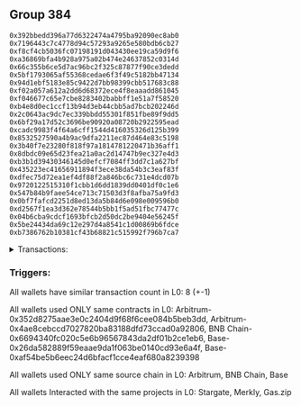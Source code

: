 ## Group 384

```0x212afdb6ef0629df9c77571844251c327cff2a17
0x392bbedd396a77d6322474a4795ba92090ec8ab0
0x7196443c7c4778d94c57293a9265e580bdb6cb27
0xf8cf4cb5036fc07198191d043430ee19ca59d9f6
0xa36869bfa4b928a975a02b474e24637852c0314d
0x66c355b6ce5d7ac96bc2f325c87877f90ce3dedd
0x5bf1793065af55368cedae6f3f49c5182bb47134
0x94d1ebf5183e85c9422d7bb98399cbb517683c88
0xf02a057a612a2dd6d68372ece4f8eaaadd861045
0xf046677c65e7cbe8283402babbff1e51a7f58520
0xb4e8d0ec1ccf13b94d3eb44cbb5ad7bcb202246d
0x2c0643ac9dc7ec339bbdd55301f851fbe89f9dd5
0x6bf29a17d52c3696be90920a08720b2922595ead
0xcadc9983f4f64a6cff1544d416035326d125b399
0x8532527590a4b9ac9dfa2211ec87d464e83c5198
0x3b40f7e23280f818f97a1814781220471b36aff1
0x8dbdc09e65d23fea21a0ac2d14747b9ec327e4d3
0xb3b1d39430346145d0efcf7084ff3dd7c1a627bf
0x435223ec41656911894f3ece38da54b3c3eaf83f
0xdfec75d72ea1ef4df88f2a846bc6c731e4dcd07b
0x9720122515310f1cbb1d6dd1839dd0401df0c1e6
0x547b84b9faee54ce713c71503d3f8afba75a9fd3
0x0bf7fafcd2251d8ed13da5b84d6e098e009596b0
0xd2567f1ea3d362e78544b5bb1f5ad51fbc77477c
0x04b6cba9cdcf1693bfcb2d50dc2be9404e56245f
0x5be24434da69c12e297d4a8541c1d00869b6fdce
0xb7386762b10381cf43b68821c515992f796b7ca7
```
<details>
<summary>Transactions:</summary>

Hashes: 

Wallet: 0x212afdb6ef0629df9c77571844251c327cff2a17

       Hash: 0x0c102b6364493ebe4695435ae235279533c94ea4a6c4ae83ff006c29cd0d5d5f
         - source chain: Arbitrum
         - destination chain: Base
         - project: Stargate
         - contract: 0x352d8275aae3e0c2404d9f68f6cee084b5beb3dd
         - value USD: 31.379348827
       Hash: 0xd3d5042cf42b2e923433fdd0b31e2c86d0c62ed9e7086b4d5c263b749b43eb49
         - source chain: Arbitrum
         - destination chain: Aptos
         - project: Merkly
         - contract: 0x4ae8cebccd7027820ba83188dfd73ccad0a92806
       Hash: 0xaf1f9cb56787556206b92e7547b9a0e490a698bdc642595dcf4b939d12db392a
         - source chain: Arbitrum
         - destination chain: BNB Chain
         - project: Stargate
         - contract: 0x352d8275aae3e0c2404d9f68f6cee084b5beb3dd
         - value USD: 12.796250829
       Hash: 0x5609a670e3ef3b596b32ba990150fd8961aa16bd29fb15cc33b5fa375c1a5af9
         - source chain: BNB Chain
         - destination chain: Arbitrum
         - project: Stargate
         - contract: 0x6694340fc020c5e6b96567843da2df01b2ce1eb6
         - value USD: 9.648267937
       Hash: 0xf43ff7315c9fd8d2c930052441f92c6fe447700b90fffd59dfea921bac21a3d7
         - source chain: Base
         - destination chain: Linea
         - project: Gas.zip
         - contract: 0x26da582889f59eaae9da1f063be0140cd93e6a4f
         - value USD: 6.73116843e-05
       Hash: 0x52f382b111ba94a86698fa1aa5dfdcf273f68f1632ae9400ec22baa5b39101b5
         - source chain: Base
         - destination chain: Optimism
         - project: Stargate
         - contract: 0xaf54be5b6eec24d6bfacf1cce4eaf680a8239398
         - value USD: 160.911168378
       Hash: 0x7c2cde81aa3c3204d8a114b62e2c3764615b3ffea5cada606bce75f7014fb862
         - source chain: Base
         - destination chain: Linea
         - project: Gas.zip
         - contract: 0x26da582889f59eaae9da1f063be0140cd93e6a4f
         - value USD: 0.0001770726366
       Hash: 0x04e8a13202a8fb7ba141df7891c3eb523c7ebd16c0d4e6794e3217d385553efb
         - source chain: Base
         - destination chain: Optimism
         - project: Stargate
         - contract: 0xaf54be5b6eec24d6bfacf1cce4eaf680a8239398
         - value USD: 45.331240599
Wallet: 0x392bbedd396a77d6322474a4795ba92090ec8ab0

       Hash:0x8d4fd98bdfaa55387feae11e24331c48cbd2bd478562528db898f50cab3826ad
         - source chain: Arbitrum
         - destination chain: Base
         - project: Stargate
         - contract: 0x352d8275aae3e0c2404d9f68f6cee084b5beb3dd
         - value USD: 30.647685336
       Hash:0xeb2937ceb4604772f7815abf629637c7e26c1799a239a049affdf1eee0c817ad
         - source chain: Arbitrum
         - destination chain: Aptos
         - project: Merkly
         - contract: 0x4ae8cebccd7027820ba83188dfd73ccad0a92806
       Hash:0xa95de962d14663c7ff07ee8e8c30489278574a6256655f44933ca1244a640bc8
         - source chain: Arbitrum
         - destination chain: BNB Chain
         - project: Stargate
         - contract: 0x352d8275aae3e0c2404d9f68f6cee084b5beb3dd
         - value USD: 17.040522693
       Hash:0xb6f146713bad2bd0fa6bf54cbc2514f7776a1e95fd063debbb0c2c3ef67b37b0
         - source chain: BNB Chain
         - destination chain: Arbitrum
         - project: Stargate
         - contract: 0x6694340fc020c5e6b96567843da2df01b2ce1eb6
         - value USD: 13.747335131
       Hash:0xb4550f497644172ff3d9ad744c21c0bbc8855e5b6e6ffbfb111134d044b35280
         - source chain: Base
         - destination chain: Metis
         - project: Gas.zip
         - contract: 0x26da582889f59eaae9da1f063be0140cd93e6a4f
         - value USD: 4.758492565e-06
       Hash:0x857252eaeb56e94a46fa9df12750172d9a4a080a20436bf86bf413ec9a5168fb
         - source chain: Base
         - destination chain: Optimism
         - project: Stargate
         - contract: 0xaf54be5b6eec24d6bfacf1cce4eaf680a8239398
         - value USD: 173.537043056
       Hash:0x1b07d2281b4a50f7516b6d5a038323e0630d26413c86a397490af61fdb18f6f5
         - source chain: Base
         - destination chain: Linea
         - project: Gas.zip
         - contract: 0x26da582889f59eaae9da1f063be0140cd93e6a4f
         - value USD: 3.156441311e-05
       Hash:0x8dd02d812573338ec011e42417a8cda4ca5edd98222aa2ee71ad3c359eea58d2
         - source chain: Base
         - destination chain: Optimism
         - project: Stargate
         - contract: 0xaf54be5b6eec24d6bfacf1cce4eaf680a8239398
         - value USD: 48.75680884
Wallet: 0x7196443c7c4778d94c57293a9265e580bdb6cb27

       Hash:0xb2ab529ead1c7a87e713b98ffb6cd2b275aaff36bf5de7b24c7a4d42beada83c
         - source chain: Arbitrum
         - destination chain: Base
         - project: Stargate
         - contract: 0x352d8275aae3e0c2404d9f68f6cee084b5beb3dd
         - value USD: 31.619079657
       Hash:0xc89d2529cf0a1113ca15b4e0d5db070d1f0a4028a32540b877bae0915555410c
         - source chain: Arbitrum
         - destination chain: Aptos
         - project: Merkly
         - contract: 0x4ae8cebccd7027820ba83188dfd73ccad0a92806
       Hash:0x34094032a7cde497a3d50228169626b130e442e017def38d818c36d468b0fae8
         - source chain: Arbitrum
         - destination chain: BNB Chain
         - project: Stargate
         - contract: 0x352d8275aae3e0c2404d9f68f6cee084b5beb3dd
         - value USD: 17.701155415
       Hash:0xd48baa7b4ab20e452c35100cb54b9adfa8d984ec23590410e74b390d7e886908
         - source chain: BNB Chain
         - destination chain: Arbitrum
         - project: Stargate
         - contract: 0x6694340fc020c5e6b96567843da2df01b2ce1eb6
         - value USD: 14.417962964
       Hash:0xd6632a568d237c596b9e5af2ca65078306b322f26cf9f7a2d2d639acb31ee732
         - source chain: Base
         - destination chain: Base
         - project: Gas.zip
         - contract: 0x26da582889f59eaae9da1f063be0140cd93e6a4f
         - value USD: 0.0001107615546
       Hash:0x8482549029b1090ebd1d508715858823e7b73627ce916c7e1790b64d1b8be380
         - source chain: Base
         - destination chain: Optimism
         - project: Stargate
         - contract: 0xaf54be5b6eec24d6bfacf1cce4eaf680a8239398
         - value USD: 177.470962441
       Hash:0x881be2ee7058b328665b4547e2a5f13d6705a6a3015deff5ed591942edaf6b1a
         - source chain: Base
         - destination chain: Kava
         - project: Gas.zip
         - contract: 0x26da582889f59eaae9da1f063be0140cd93e6a4f
         - value USD: 4.808275664e-08
       Hash:0x0ee896a38e3fcde4691bd5b38a6e904d6f3b7b0ce0d038600990e9b4c54d50eb
         - source chain: Base
         - destination chain: Optimism
         - project: Stargate
         - contract: 0xaf54be5b6eec24d6bfacf1cce4eaf680a8239398
         - value USD: 49.004325436
Wallet: 0xf8cf4cb5036fc07198191d043430ee19ca59d9f6

       Hash:0xfd07d4dfd5b97e90ebad3cc4286d61a97a9b69da319ec003dba25f3e1bf5539d
         - source chain: Arbitrum
         - destination chain: Base
         - project: Stargate
         - contract: 0x352d8275aae3e0c2404d9f68f6cee084b5beb3dd
         - value USD: 32.82188295
       Hash:0xd70efe0d01712957e645608660c618bc0cd4258505047bec2678a796e6da0c53
         - source chain: Arbitrum
         - destination chain: Aptos
         - project: Merkly
         - contract: 0x4ae8cebccd7027820ba83188dfd73ccad0a92806
       Hash:0xd535dbd8e44f7ba32ad58b7cc5d333e8b3831ae8455c2e3b4ebc228fa77807ab
         - source chain: Arbitrum
         - destination chain: BNB Chain
         - project: Stargate
         - contract: 0x352d8275aae3e0c2404d9f68f6cee084b5beb3dd
         - value USD: 15.761536735
       Hash:0x821836bb979011c0ab8795e78c00dfa418968df9b802243e251b09f9458c26bc
         - source chain: BNB Chain
         - destination chain: Arbitrum
         - project: Stargate
         - contract: 0x6694340fc020c5e6b96567843da2df01b2ce1eb6
         - value USD: 12.556367151
       Hash:0x5df90d4a06bed6e633ce071876c7423272567b0845866e4f4d37cfc90a97e2e1
         - source chain: Base
         - destination chain: Arbitrum
         - project: Gas.zip
         - contract: 0x26da582889f59eaae9da1f063be0140cd93e6a4f
         - value USD: 0.0001606220615
       Hash:0xb0e36e1f4971867a289946489ee2a0fdf89cf625eaa2ae7b846e412906008c5f
         - source chain: Base
         - destination chain: Optimism
         - project: Stargate
         - contract: 0xaf54be5b6eec24d6bfacf1cce4eaf680a8239398
         - value USD: 169.986435215
       Hash:0xfcfedd1e3c7e446b39e4e9cd0e7f71baf300ea2dd622301d02184b65d6a33fd9
         - source chain: Base
         - destination chain: Linea
         - project: Gas.zip
         - contract: 0x26da582889f59eaae9da1f063be0140cd93e6a4f
         - value USD: 7.074782249e-05
       Hash:0xa65d024da3f891fcd5b6ebc0033a7d90e8f32c60fc2ba0d0d65e9894ec14ac37
         - source chain: Base
         - destination chain: Optimism
         - project: Stargate
         - contract: 0xaf54be5b6eec24d6bfacf1cce4eaf680a8239398
         - value USD: 45.98378796
Wallet: 0xa36869bfa4b928a975a02b474e24637852c0314d

       Hash:0x120cfca2af615ca123bc0e21e20388347b6af078f4aa1cd350e882615d661186
         - source chain: Arbitrum
         - destination chain: Base
         - project: Stargate
         - contract: 0x352d8275aae3e0c2404d9f68f6cee084b5beb3dd
         - value USD: 31.120546088
       Hash:0x9a01255fffc35c18ec8d67c5fad9f61988afaf6d4351f245a9f92336352e1d01
         - source chain: Arbitrum
         - destination chain: Aptos
         - project: Merkly
         - contract: 0x4ae8cebccd7027820ba83188dfd73ccad0a92806
       Hash:0x523537fdf27fe42f456bf8a7a47ddb040a679ab9663d2952db75442e76a9ad79
         - source chain: Arbitrum
         - destination chain: BNB Chain
         - project: Stargate
         - contract: 0x352d8275aae3e0c2404d9f68f6cee084b5beb3dd
         - value USD: 14.294949441
       Hash:0x9f117a4d67fadb0427e19fbb7b4da3a5065dcb7cb9ab840c9afa3136b218edbc
         - source chain: BNB Chain
         - destination chain: Arbitrum
         - project: Stargate
         - contract: 0x6694340fc020c5e6b96567843da2df01b2ce1eb6
         - value USD: 11.089621661
       Hash:0xfa8137f7af150f1ec3f863f8c923ac394ef382085dbfb0c4cbb52c4eada68deb
         - source chain: Base
         - destination chain: Kava
         - project: Gas.zip
         - contract: 0x26da582889f59eaae9da1f063be0140cd93e6a4f
         - value USD: 3.261783609e-08
       Hash:0x7181f1acdd21ba07b3caf59867d080d62a8589f07a6421ee9a657e382b747c20
         - source chain: Base
         - destination chain: Optimism
         - project: Stargate
         - contract: 0xaf54be5b6eec24d6bfacf1cce4eaf680a8239398
         - value USD: 163.728396462
       Hash:0xfb52e088ceb218c89349651e56c0b22ed11925f954ea766a39d290fbee392d4f
         - source chain: Base
         - destination chain: Linea
         - project: Gas.zip
         - contract: 0x26da582889f59eaae9da1f063be0140cd93e6a4f
         - value USD: 6.022635145e-05
       Hash:0x0a17044c6d3162b6611f96d5b9eae07a13be5136d4b969ab5f76218c40a6f00b
         - source chain: Base
         - destination chain: Optimism
         - project: Stargate
         - contract: 0xaf54be5b6eec24d6bfacf1cce4eaf680a8239398
         - value USD: 47.127198059
Wallet: 0x66c355b6ce5d7ac96bc2f325c87877f90ce3dedd

       Hash:0xc0fc3dc5ed269e0b0c3bd57e0e6a874fbf14f8cd78047fe5d6f4db6106508057
         - source chain: Arbitrum
         - destination chain: Base
         - project: Stargate
         - contract: 0x352d8275aae3e0c2404d9f68f6cee084b5beb3dd
         - value USD: 32.036822829
       Hash:0xb6a042891b2d2ac29f7c1fffd5b1e19e26c6fdf8c841737ec229f601e11071f4
         - source chain: Arbitrum
         - destination chain: Aptos
         - project: Merkly
         - contract: 0x4ae8cebccd7027820ba83188dfd73ccad0a92806
       Hash:0x12daddf46691bf57ed54105bd7af5b6df53d634491c2a6bc377c19f31cc939a3
         - source chain: Arbitrum
         - destination chain: BNB Chain
         - project: Stargate
         - contract: 0x352d8275aae3e0c2404d9f68f6cee084b5beb3dd
         - value USD: 17.929034219
       Hash:0x6e8c7a2c3b5b163ba171b567c7cccd90e6f6c6248ea98f47594999721d97d42c
         - source chain: BNB Chain
         - destination chain: Arbitrum
         - project: Stargate
         - contract: 0x6694340fc020c5e6b96567843da2df01b2ce1eb6
         - value USD: 14.607521027
       Hash:0xdf978251c4e628ca65916756726c66cf01092f71756b812096495240d1060f0c
         - source chain: Base
         - destination chain: Scroll
         - project: Gas.zip
         - contract: 0x26da582889f59eaae9da1f063be0140cd93e6a4f
         - value USD: 0.0001128984335
       Hash:0x4d38fc304262c6856eeea3b8095c5aaaadd39a564a57eef422e071cfd0b2b82a
         - source chain: Base
         - destination chain: Optimism
         - project: Stargate
         - contract: 0xaf54be5b6eec24d6bfacf1cce4eaf680a8239398
         - value USD: 171.97495912
       Hash:0x04120b3dfbe08b179d1175452f2607aebf6df7863735ff58a8326b5eae4f1d08
         - source chain: Base
         - destination chain: Base
         - project: Gas.zip
         - contract: 0x26da582889f59eaae9da1f063be0140cd93e6a4f
         - value USD: 8.526019634e-05
       Hash:0xc6d91df5dabe4c4425f84f164f6e2472c0a74050df9636992850dfbaab223cbe
         - source chain: Base
         - destination chain: Optimism
         - project: Stargate
         - contract: 0xaf54be5b6eec24d6bfacf1cce4eaf680a8239398
         - value USD: 46.32424053
Wallet: 0x5bf1793065af55368cedae6f3f49c5182bb47134

       Hash:0x603e07c356f45f271ad7b333c3f5fe63d1b59f647216b5d0035ea5bb7d985055
         - source chain: Arbitrum
         - destination chain: Base
         - project: Stargate
         - contract: 0x352d8275aae3e0c2404d9f68f6cee084b5beb3dd
         - value USD: 32.623926437
       Hash:0xd8ec46797e71b8de772c1723683c93d7b903748ec1aaac62186ea7640b2cdb39
         - source chain: Arbitrum
         - destination chain: Aptos
         - project: Merkly
         - contract: 0x4ae8cebccd7027820ba83188dfd73ccad0a92806
       Hash:0x19d875af6069751e219b0d3c8edb182adda3461d32bea5d01fef85239944b6e6
         - source chain: Arbitrum
         - destination chain: BNB Chain
         - project: Stargate
         - contract: 0x352d8275aae3e0c2404d9f68f6cee084b5beb3dd
         - value USD: 15.085669303
       Hash:0x0fa1690a72120895532d18da10199750ac51f3244819bda7240013a8494bae37
         - source chain: BNB Chain
         - destination chain: Arbitrum
         - project: Stargate
         - contract: 0x6694340fc020c5e6b96567843da2df01b2ce1eb6
         - value USD: 11.949701272
       Hash:0xb785514e40fa04e7bec935fdb8e035fef9230d59c762b6af0115e41d6f3612f1
         - source chain: Base
         - destination chain: Base
         - project: Gas.zip
         - contract: 0x26da582889f59eaae9da1f063be0140cd93e6a4f
         - value USD: 4.024455199e-05
       Hash:0xf93c96e368c3462f8c1870b3f388d3757f4421b80f58d2563c6e7c47a6710220
         - source chain: Base
         - destination chain: Optimism
         - project: Stargate
         - contract: 0xaf54be5b6eec24d6bfacf1cce4eaf680a8239398
         - value USD: 170.26956639
       Hash:0x8937d6d252b8e0b3210ddbe5a2e6c7666546fdead0aa34ade6bb113c2040f547
         - source chain: Base
         - destination chain: Linea
         - project: Gas.zip
         - contract: 0x26da582889f59eaae9da1f063be0140cd93e6a4f
         - value USD: 8.526019634e-05
       Hash:0x1c86d209bb3607a0e5cceec9c5d8400a35b85d2cc1c8b9e65e0acb871acb5162
         - source chain: Base
         - destination chain: Optimism
         - project: Stargate
         - contract: 0xaf54be5b6eec24d6bfacf1cce4eaf680a8239398
         - value USD: 44.747653547
Wallet: 0x94d1ebf5183e85c9422d7bb98399cbb517683c88

       Hash:0x3ac8b780e586cacfa98ee3328fcdb20dcc618c0eebd915c2728e485ec170438c
         - source chain: Arbitrum
         - destination chain: Base
         - project: Stargate
         - contract: 0x352d8275aae3e0c2404d9f68f6cee084b5beb3dd
         - value USD: 31.189832047
       Hash:0xc9f3d31d5102e084892609d2f5e001f84294a1afafe36ac0786832e2c01fdfb9
         - source chain: Arbitrum
         - destination chain: Aptos
         - project: Merkly
         - contract: 0x4ae8cebccd7027820ba83188dfd73ccad0a92806
       Hash:0x6dd0a0c4d6f255ce30085894abfa1c9d843b8551b1f0364e2416523fa8db802c
         - source chain: Arbitrum
         - destination chain: BNB Chain
         - project: Stargate
         - contract: 0x352d8275aae3e0c2404d9f68f6cee084b5beb3dd
         - value USD: 17.808968133
       Hash:0xca724cc4919db30e9c2e55aa1e90befd43dfe6feac37e159ee084369b8983299
         - source chain: BNB Chain
         - destination chain: Arbitrum
         - project: Stargate
         - contract: 0x6694340fc020c5e6b96567843da2df01b2ce1eb6
         - value USD: 14.602529206
       Hash:0xd5299cd788f1358f3eecf02667c1e723d54822763a30767c93a5e73f505e1e58
         - source chain: Base
         - destination chain: Base
         - project: Gas.zip
         - contract: 0x26da582889f59eaae9da1f063be0140cd93e6a4f
         - value USD: 2.421796049e-05
       Hash:0xe641f2947140f9e9458f1949f53c357db509e6bf6dae3d79f0931f2e02a3561b
         - source chain: Base
         - destination chain: Optimism
         - project: Stargate
         - contract: 0xaf54be5b6eec24d6bfacf1cce4eaf680a8239398
         - value USD: 165.425582862
       Hash:0x3c83d2321fa4f3f1df651bef171ec64290a72acd5497c196a579d03535e13a97
         - source chain: Base
         - destination chain: Arbitrum
         - project: Gas.zip
         - contract: 0x26da582889f59eaae9da1f063be0140cd93e6a4f
         - value USD: 0.0001273460805
       Hash:0x1cebdab3ee8a150069073c12b5495e68be03dc1cb3a6ad8e0a8314084de5e921
         - source chain: Base
         - destination chain: Optimism
         - project: Stargate
         - contract: 0xaf54be5b6eec24d6bfacf1cce4eaf680a8239398
         - value USD: 43.810783347
Wallet: 0xf02a057a612a2dd6d68372ece4f8eaaadd861045

       Hash:0xf1e8b5871918eb3ec69326dfc14a7a10e4dd2f37493db67a413180afc9a8a518
         - source chain: Arbitrum
         - destination chain: Base
         - project: Stargate
         - contract: 0x352d8275aae3e0c2404d9f68f6cee084b5beb3dd
         - value USD: 31.467140902
       Hash:0xcef54f58daf955b4d06939831f328de47bae23c3a3f8c6983a165e7ab1d38d13
         - source chain: Arbitrum
         - destination chain: Aptos
         - project: Merkly
         - contract: 0x4ae8cebccd7027820ba83188dfd73ccad0a92806
       Hash:0x8e2d7806938413b4c8e8e44ecaba652be8dd8d500424993d571fd23ebbc5f48e
         - source chain: Arbitrum
         - destination chain: BNB Chain
         - project: Stargate
         - contract: 0x352d8275aae3e0c2404d9f68f6cee084b5beb3dd
         - value USD: 12.980328497
       Hash:0xa39f089795df53d254756bba50ae13964a5303a5f5966384053de829b69c2ecb
         - source chain: BNB Chain
         - destination chain: Arbitrum
         - project: Stargate
         - contract: 0x6694340fc020c5e6b96567843da2df01b2ce1eb6
         - value USD: 9.966973477
       Hash:0x4749e1f40770be44405d24d1cb84afad952e0627a0c1c3b6aef9d6c299feb815
         - source chain: Base
         - destination chain: Arbitrum
         - project: Gas.zip
         - contract: 0x26da582889f59eaae9da1f063be0140cd93e6a4f
         - value USD: 0.0001114738475
       Hash:0x6eba20fa48b229f67ffeb8d5141477719586040deaf2e3cb0d2c16498be3c83b
         - source chain: Base
         - destination chain: Optimism
         - project: Stargate
         - contract: 0xaf54be5b6eec24d6bfacf1cce4eaf680a8239398
         - value USD: 175.550220834
       Hash:0xb416b72f7cf7b42a9451727b1ad0dd7647d9e9cc9918efeb309060834310688d
         - source chain: Base
         - destination chain: Arbitrum
         - project: Gas.zip
         - contract: 0x26da582889f59eaae9da1f063be0140cd93e6a4f
         - value USD: 7.00222038e-05
       Hash:0x96397d15baec2ebdb79e83d153b61a3d5a0ec22ee38286a326bd89c18849582a
         - source chain: Base
         - destination chain: Optimism
         - project: Stargate
         - contract: 0xaf54be5b6eec24d6bfacf1cce4eaf680a8239398
         - value USD: 45.88255136
Wallet: 0xf046677c65e7cbe8283402babbff1e51a7f58520

       Hash:0x3e11e8f12fa7eb5c527261c8b79e5e30512ece2334dba2e701e01d3771e63f34
         - source chain: Arbitrum
         - destination chain: Base
         - project: Stargate
         - contract: 0x352d8275aae3e0c2404d9f68f6cee084b5beb3dd
         - value USD: 32.511286659
       Hash:0xe16562c947e4d26b5523b198da3043278070b935392be280fe87a556d941c467
         - source chain: Arbitrum
         - destination chain: Aptos
         - project: Merkly
         - contract: 0x4ae8cebccd7027820ba83188dfd73ccad0a92806
       Hash:0x2644304d9cf3e9bcb64d94a305ea7a330283486dc9e5221708244d3a17a8477a
         - source chain: Arbitrum
         - destination chain: BNB Chain
         - project: Stargate
         - contract: 0x352d8275aae3e0c2404d9f68f6cee084b5beb3dd
         - value USD: 13.379722959
       Hash:0x9ed43f08618a075de88d7a70104125803237bb819fdb38dd011a6eccb2f59987
         - source chain: BNB Chain
         - destination chain: Arbitrum
         - project: Stargate
         - contract: 0x6694340fc020c5e6b96567843da2df01b2ce1eb6
         - value USD: 10.312502167
       Hash:0x7a7c14bacf153941e4bd9d2f2edf9146a22d524b1c3976d4997af89ca189070b
         - source chain: Base
         - destination chain: Arbitrum
         - project: Gas.zip
         - contract: 0x26da582889f59eaae9da1f063be0140cd93e6a4f
         - value USD: 0.0001182757437
       Hash:0x617ed3bf54c808ec00ef4d1c844c461b887f7c5e0db0393ccd4978043f5945b4
         - source chain: Base
         - destination chain: Optimism
         - project: Stargate
         - contract: 0xaf54be5b6eec24d6bfacf1cce4eaf680a8239398
         - value USD: 165.70308241
       Hash:0xb22652fc323ec9c3a89b578fdf947d892d49b8856f49ba84ca63e3cbfa58fa83
         - source chain: Base
         - destination chain: Scroll
         - project: Gas.zip
         - contract: 0x26da582889f59eaae9da1f063be0140cd93e6a4f
         - value USD: 0.000101354382
       Hash:0x46690229e92478d5ca1f399e5bd6145384a83a25f5db0e2e70459e4c395694d5
         - source chain: Base
         - destination chain: Optimism
         - project: Stargate
         - contract: 0xaf54be5b6eec24d6bfacf1cce4eaf680a8239398
         - value USD: 50.736322959
Wallet: 0xb4e8d0ec1ccf13b94d3eb44cbb5ad7bcb202246d

       Hash:0x0a16709071ad2478bd24c88710cd56f78c796c2da70a69e496dd44bf0733b7f3
         - source chain: Arbitrum
         - destination chain: Base
         - project: Stargate
         - contract: 0x352d8275aae3e0c2404d9f68f6cee084b5beb3dd
         - value USD: 32.534719882
       Hash:0xd1a317ca3311a7bb6ee9899680bc889e22f7ba8716818534df6a972dc127a9b6
         - source chain: Arbitrum
         - destination chain: Aptos
         - project: Merkly
         - contract: 0x4ae8cebccd7027820ba83188dfd73ccad0a92806
       Hash:0xb6cab609677bc6a591d9d4382b1226bb76a26957429690ce16943ab627ff76a9
         - source chain: Arbitrum
         - destination chain: BNB Chain
         - project: Stargate
         - contract: 0x352d8275aae3e0c2404d9f68f6cee084b5beb3dd
         - value USD: 19.765807034
       Hash:0x62f6b060fd26bcdb97a1c0001c23a770d42ec88a0c5a841f4c13efc0dd4fc5c3
         - source chain: BNB Chain
         - destination chain: Arbitrum
         - project: Stargate
         - contract: 0x6694340fc020c5e6b96567843da2df01b2ce1eb6
         - value USD: 16.570815053
       Hash:0x4ffb3411352bedc350eaf47c906ff453b8954571d315ee5b9bdc404eb8cc73fc
         - source chain: Base
         - destination chain: Scroll
         - project: Gas.zip
         - contract: 0x26da582889f59eaae9da1f063be0140cd93e6a4f
         - value USD: 0.000133998199
       Hash:0xd0863f2358f5d77f29d7a920844f969be2ce2607f4399bf759fdef4d80a8385f
         - source chain: Base
         - destination chain: Optimism
         - project: Stargate
         - contract: 0xaf54be5b6eec24d6bfacf1cce4eaf680a8239398
         - value USD: 168.318775597
       Hash:0x9baf0a2163bcfbd22d6fcffe7745859b9c597cb4d33cf86b4345d59765effcc4
         - source chain: Base
         - destination chain: Linea
         - project: Gas.zip
         - contract: 0x26da582889f59eaae9da1f063be0140cd93e6a4f
         - value USD: 8.537017841e-05
       Hash:0xa6d1fb193f93626478832bb4ca8a254f0add7b90b8dfdde08c3441a73bac0f93
         - source chain: Base
         - destination chain: Optimism
         - project: Stargate
         - contract: 0xaf54be5b6eec24d6bfacf1cce4eaf680a8239398
         - value USD: 47.402002425
Wallet: 0x2c0643ac9dc7ec339bbdd55301f851fbe89f9dd5

       Hash:0x1ea4ea1290e377e21db2fe3b93f34bd5fe4ee0630edb8b04a09109e1f4752259
         - source chain: Arbitrum
         - destination chain: Base
         - project: Stargate
         - contract: 0x352d8275aae3e0c2404d9f68f6cee084b5beb3dd
         - value USD: 31.722973233
       Hash:0x0977d0fbeda6c91ebb99585b5327f58627888ef57b392ba20003f7ef2bd0f3e6
         - source chain: Arbitrum
         - destination chain: Aptos
         - project: Merkly
         - contract: 0x4ae8cebccd7027820ba83188dfd73ccad0a92806
       Hash:0x44d38c11a27afe3837961831687ce24883cf6624f32e3215bce3f5bcd3faeb51
         - source chain: Arbitrum
         - destination chain: BNB Chain
         - project: Stargate
         - contract: 0x352d8275aae3e0c2404d9f68f6cee084b5beb3dd
         - value USD: 15.633446633
       Hash:0xa4949d7f217fb91d99f3c3959a6ae2a02f5e9ea0b7bc793ab2ee3fc41e888248
         - source chain: BNB Chain
         - destination chain: Arbitrum
         - project: Stargate
         - contract: 0x6694340fc020c5e6b96567843da2df01b2ce1eb6
         - value USD: 12.494399307
       Hash:0x199ac61fe934188f98d6e8e56dc532dbab0ff7755221294c5e29049d94a7a6c2
         - source chain: Base
         - destination chain: Kava
         - project: Gas.zip
         - contract: 0x26da582889f59eaae9da1f063be0140cd93e6a4f
         - value USD: 4.528131183e-08
       Hash:0x234afdf4ff9167b63c1e6f1069b367853c7fb25d62f406858d9b4b5449a169ad
         - source chain: Base
         - destination chain: Optimism
         - project: Stargate
         - contract: 0xaf54be5b6eec24d6bfacf1cce4eaf680a8239398
         - value USD: 171.983342621
       Hash:0x4e4ac5f6cbdc7824951d5ac50b47dda63a2324cd5c390f3e42ec8ee15c876f2e
         - source chain: Base
         - destination chain: Kava
         - project: Gas.zip
         - contract: 0x26da582889f59eaae9da1f063be0140cd93e6a4f
         - value USD: 2.159995945e-08
       Hash:0x0e876e033a210b766addaa8563cefb9600efc1d60854a6d5a972ed38a204c9e7
         - source chain: Base
         - destination chain: Optimism
         - project: Stargate
         - contract: 0xaf54be5b6eec24d6bfacf1cce4eaf680a8239398
         - value USD: 49.100348395
Wallet: 0x6bf29a17d52c3696be90920a08720b2922595ead

       Hash:0xe81f680b4e3c10f33a610fa9ace71c4c3478e795e2b9244dd22d7fbfa9139636
         - source chain: Arbitrum
         - destination chain: Base
         - project: Stargate
         - contract: 0x352d8275aae3e0c2404d9f68f6cee084b5beb3dd
         - value USD: 30.899062054
       Hash:0x9d2a1afa156c1f46a5454b1799070b6fcfbe8aea9d8aa01eef2aa16411cbb69c
         - source chain: Arbitrum
         - destination chain: Aptos
         - project: Merkly
         - contract: 0x4ae8cebccd7027820ba83188dfd73ccad0a92806
       Hash:0xfea2f1805496c42f39a66f5413f36c8c5c3c3db05cffa19399f5ec7d6b2cf887
         - source chain: Arbitrum
         - destination chain: BNB Chain
         - project: Stargate
         - contract: 0x352d8275aae3e0c2404d9f68f6cee084b5beb3dd
         - value USD: 18.098550649
       Hash:0x8893abd72772813e9e90300f4db3940e6a1070e7c1949d0c997828ae18bf428a
         - source chain: BNB Chain
         - destination chain: Arbitrum
         - project: Stargate
         - contract: 0x6694340fc020c5e6b96567843da2df01b2ce1eb6
         - value USD: 14.411759973
       Hash:0xefb013b78dcb2aa4e5d8911074404fee56cf7638e269b1470eeec20273706a99
         - source chain: Base
         - destination chain: Zora
         - project: Gas.zip
         - contract: 0x26da582889f59eaae9da1f063be0140cd93e6a4f
         - value USD: 0.000104339931
       Hash:0x37d749e2a690f677a8b4cc0cf02914305713f8a1b0c5f23e04dfbef157eb0bd2
         - source chain: Base
         - destination chain: Optimism
         - project: Stargate
         - contract: 0xaf54be5b6eec24d6bfacf1cce4eaf680a8239398
         - value USD: 175.571807024
       Hash:0x8f440f097808b9992c08412b377a6d8136510ac5baedcaab126c096d21616609
         - source chain: Base
         - destination chain: Arbitrum
         - project: Gas.zip
         - contract: 0x26da582889f59eaae9da1f063be0140cd93e6a4f
         - value USD: 7.883118602e-05
       Hash:0xeb5a8fc590d34434c13c78144d2c569cb9ac9c2a9e6b17dedf6026988275449c
         - source chain: Base
         - destination chain: Optimism
         - project: Stargate
         - contract: 0xaf54be5b6eec24d6bfacf1cce4eaf680a8239398
         - value USD: 44.287453704
Wallet: 0xcadc9983f4f64a6cff1544d416035326d125b399

       Hash:0x4136f4b82dea0af7592c0e48638555bb30f5327a4f233e621f4f7ec906baa33a
         - source chain: Arbitrum
         - destination chain: Base
         - project: Stargate
         - contract: 0x352d8275aae3e0c2404d9f68f6cee084b5beb3dd
         - value USD: 30.778406887
       Hash:0xb969bb497f3f0fe32be811a112f90e9d257749bfa99a92077ce8a80db29c67df
         - source chain: Arbitrum
         - destination chain: Aptos
         - project: Merkly
         - contract: 0x4ae8cebccd7027820ba83188dfd73ccad0a92806
       Hash:0x8bfbccb10e23c6b351bf1146ec7ee2d4c0c85b7ee4d453c4585cbc6881d0db65
         - source chain: Arbitrum
         - destination chain: BNB Chain
         - project: Stargate
         - contract: 0x352d8275aae3e0c2404d9f68f6cee084b5beb3dd
         - value USD: 16.095692523
       Hash:0x89328ce275fc87adb37eeb9975aa98a35b0f26377524df9ccbb30d08b84b3ff1
         - source chain: BNB Chain
         - destination chain: Arbitrum
         - project: Stargate
         - contract: 0x6694340fc020c5e6b96567843da2df01b2ce1eb6
         - value USD: 12.924363539
       Hash:0x903f6c136827f1ef57bb867b2e625e9353c3507e4aa85791af913b64f87fa181
         - source chain: Base
         - destination chain: Metis
         - project: Gas.zip
         - contract: 0x26da582889f59eaae9da1f063be0140cd93e6a4f
         - value USD: 1.79242395e-06
       Hash:0x6569f0859502c4d0261833d1bb6d143b0f91abb1b50a679c218a6ec64fddcc1c
         - source chain: Base
         - destination chain: Optimism
         - project: Stargate
         - contract: 0xaf54be5b6eec24d6bfacf1cce4eaf680a8239398
         - value USD: 166.441436306
       Hash:0x66557af0582c233e29286b3ba75a92f031cfa404817a00a65c15ef8a1fdae3c8
         - source chain: Base
         - destination chain: Arbitrum
         - project: Gas.zip
         - contract: 0x26da582889f59eaae9da1f063be0140cd93e6a4f
         - value USD: 8.101085015e-05
       Hash:0x5fb7e300153d336268265672381f6f768bc33eb81ae92a1742d0d54e909b0896
         - source chain: Base
         - destination chain: Optimism
         - project: Stargate
         - contract: 0xaf54be5b6eec24d6bfacf1cce4eaf680a8239398
         - value USD: 43.92404257
Wallet: 0x8532527590a4b9ac9dfa2211ec87d464e83c5198

       Hash:0xc660c152e5009727c07e67e0ff802178f4c805bc830086f5c47371151daea268
         - source chain: Arbitrum
         - destination chain: Base
         - project: Stargate
         - contract: 0x352d8275aae3e0c2404d9f68f6cee084b5beb3dd
         - value USD: 31.501889968
       Hash:0x80e4e3c484fa52b800fec8549228e5ea797a3797626fd75b37d2f010a746a6ce
         - source chain: Arbitrum
         - destination chain: Aptos
         - project: Merkly
         - contract: 0x4ae8cebccd7027820ba83188dfd73ccad0a92806
       Hash:0x3b758956b0c709a041d863146836b39fe51d100cd674a35454b9edae215bc0f6
         - source chain: Arbitrum
         - destination chain: BNB Chain
         - project: Stargate
         - contract: 0x352d8275aae3e0c2404d9f68f6cee084b5beb3dd
         - value USD: 17.635410483
       Hash:0x57ea4c9737adafda9282fe2cbb299ebf405f2c20d6ba459b8a65e41784205258
         - source chain: BNB Chain
         - destination chain: Arbitrum
         - project: Stargate
         - contract: 0x6694340fc020c5e6b96567843da2df01b2ce1eb6
         - value USD: 14.357318397
       Hash:0x41ab2a6e5861f260bab0548f43ab11174d2bba83e4925cbb2ec245dec051baeb
         - source chain: Base
         - destination chain: Metis
         - project: Gas.zip
         - contract: 0x26da582889f59eaae9da1f063be0140cd93e6a4f
         - value USD: 4.738592051e-06
       Hash:0x2a7df7aade85cfff9d13091232e5b65c6d166f8a79b61f145706946261c36640
         - source chain: Base
         - destination chain: Optimism
         - project: Stargate
         - contract: 0xaf54be5b6eec24d6bfacf1cce4eaf680a8239398
         - value USD: 178.475199274
       Hash:0xb5e0706390bece6e8833423d41a7525c7a3027ff47b9a372ff30d4fb2ec7dc22
         - source chain: Base
         - destination chain: Kava
         - project: Gas.zip
         - contract: 0x26da582889f59eaae9da1f063be0140cd93e6a4f
         - value USD: 3.732711887e-08
       Hash:0x07c42d89949a387d9803c69e06003ad2f8ad666e6805ad04918be14e8e727afb
         - source chain: Base
         - destination chain: Optimism
         - project: Stargate
         - contract: 0xaf54be5b6eec24d6bfacf1cce4eaf680a8239398
         - value USD: 43.557788386
Wallet: 0x3b40f7e23280f818f97a1814781220471b36aff1

       Hash:0x1e408c8dc897c5234f1a8cd59cd5947b4b34b66325f5f7cdd5dde0eab03a4deb
         - source chain: Arbitrum
         - destination chain: Base
         - project: Stargate
         - contract: 0x352d8275aae3e0c2404d9f68f6cee084b5beb3dd
         - value USD: 32.652828984
       Hash:0x80c34c23856a990d9f903848d877e00b7cb35e0b0357806a1c8234d1169f0b7b
         - source chain: Arbitrum
         - destination chain: Aptos
         - project: Merkly
         - contract: 0x4ae8cebccd7027820ba83188dfd73ccad0a92806
       Hash:0xa6cce33ad5d909c5acf619958cff977aa59d9561787251fe56401ac5cf54d5a8
         - source chain: Arbitrum
         - destination chain: BNB Chain
         - project: Stargate
         - contract: 0x352d8275aae3e0c2404d9f68f6cee084b5beb3dd
         - value USD: 18.369201313
       Hash:0xe515687bc3fdf584d26f26a9927847ee9502683a52a36d3309c9bd28a5394c70
         - source chain: BNB Chain
         - destination chain: Arbitrum
         - project: Stargate
         - contract: 0x6694340fc020c5e6b96567843da2df01b2ce1eb6
         - value USD: 15.126505229
       Hash:0xb7776bbcf75b8ee945db8afd7cc924522455603779cee22c318293fe56e88b75
         - source chain: Base
         - destination chain: Metis
         - project: Gas.zip
         - contract: 0x26da582889f59eaae9da1f063be0140cd93e6a4f
         - value USD: 3.873283937e-06
       Hash:0xe381570669570dcadaeee15dd137bb94e5e8a14c3f247a26596a5c5574c4f0e9
         - source chain: Base
         - destination chain: Optimism
         - project: Stargate
         - contract: 0xaf54be5b6eec24d6bfacf1cce4eaf680a8239398
         - value USD: 169.411088945
       Hash:0xa5c80d85d242b878600bed0ed62c15ded43f4aafaea717b8bf041b8d0db5493b
         - source chain: Base
         - destination chain: Zora
         - project: Gas.zip
         - contract: 0x26da582889f59eaae9da1f063be0140cd93e6a4f
         - value USD: 0.0001315064025
       Hash:0xa8f1ea09265b5d4548fbf0a2eeb3c40cb4c5d2a6c36c0fe79b79b98241a6ed3f
         - source chain: Base
         - destination chain: Optimism
         - project: Stargate
         - contract: 0xaf54be5b6eec24d6bfacf1cce4eaf680a8239398
         - value USD: 45.236252144
Wallet: 0x8dbdc09e65d23fea21a0ac2d14747b9ec327e4d3

       Hash:0x434240f2ceeac75d9280cee09de707bacf071f3c1851b010409fd441952ef7a5
         - source chain: Arbitrum
         - destination chain: Base
         - project: Stargate
         - contract: 0x352d8275aae3e0c2404d9f68f6cee084b5beb3dd
         - value USD: 31.292594038
       Hash:0x1ee62bd9b7926a14f7812eebe52e7ffea8c48069e762a9b818ee05488be831f8
         - source chain: Arbitrum
         - destination chain: Aptos
         - project: Merkly
         - contract: 0x4ae8cebccd7027820ba83188dfd73ccad0a92806
       Hash:0x5c74beb1a64f0bd970cc166c5da241d12d86e0399455776fd1d6b571efd271d1
         - source chain: Arbitrum
         - destination chain: BNB Chain
         - project: Stargate
         - contract: 0x352d8275aae3e0c2404d9f68f6cee084b5beb3dd
         - value USD: 19.111867887
       Hash:0xf2b4a2510b28416d72c09ddeb0ed1a24c178634169beadd860e3b8e573d3bd94
         - source chain: BNB Chain
         - destination chain: Arbitrum
         - project: Stargate
         - contract: 0x6694340fc020c5e6b96567843da2df01b2ce1eb6
         - value USD: 15.844835948
       Hash:0x7d3c476a3b69c9834c1fa95586ed40f3285a4eb1a4746d0e44501618e71c194f
         - source chain: Base
         - destination chain: Metis
         - project: Gas.zip
         - contract: 0x26da582889f59eaae9da1f063be0140cd93e6a4f
         - value USD: 6.820495144e-07
       Hash:0xd4331cd5b7af17f44e54cecb780ed5612a3984e11bc083a9cb66da81c88b639d
         - source chain: Base
         - destination chain: Optimism
         - project: Stargate
         - contract: 0xaf54be5b6eec24d6bfacf1cce4eaf680a8239398
         - value USD: 171.870231103
       Hash:0xa3466279ee35a55413f960774b83cd6287f89424a1dfa17c4a841a7aba5999bf
         - source chain: Base
         - destination chain: Scroll
         - project: Gas.zip
         - contract: 0x26da582889f59eaae9da1f063be0140cd93e6a4f
         - value USD: 3.856092723e-05
       Hash:0x4bb12953b5f5bc0d2116da5bac24e8ea19951e44f9903484c82664e8323aeeda
         - source chain: Base
         - destination chain: Optimism
         - project: Stargate
         - contract: 0xaf54be5b6eec24d6bfacf1cce4eaf680a8239398
         - value USD: 47.49631781
Wallet: 0xb3b1d39430346145d0efcf7084ff3dd7c1a627bf

       Hash:0xd8ba11c6f2af27721b9f4349a2fe08b70ba45c2aafbf5aefef5996c77c52e18b
         - source chain: Arbitrum
         - destination chain: Base
         - project: Stargate
         - contract: 0x352d8275aae3e0c2404d9f68f6cee084b5beb3dd
         - value USD: 31.28094815
       Hash:0xf4927980f094bd59f8aa37404a455ac0de8787a7c331f28d52660fc2167e599c
         - source chain: Arbitrum
         - destination chain: Aptos
         - project: Merkly
         - contract: 0x4ae8cebccd7027820ba83188dfd73ccad0a92806
       Hash:0xbe52a3720f18191cd3e8e34ad96041f524c193a208657ea9567ee0334b4a6602
         - source chain: Arbitrum
         - destination chain: BNB Chain
         - project: Stargate
         - contract: 0x352d8275aae3e0c2404d9f68f6cee084b5beb3dd
         - value USD: 18.785352955
       Hash:0x60d81a1a458878ada54bf016490371113b264e6330764d208cf9ef2a1b3bbbde
         - source chain: BNB Chain
         - destination chain: Arbitrum
         - project: Stargate
         - contract: 0x6694340fc020c5e6b96567843da2df01b2ce1eb6
         - value USD: 15.566133795
       Hash:0x03b8b8f546d03af9c065222e92e10dd1dd2d584446e0828a5e916e6b7dee6db8
         - source chain: Base
         - destination chain: Metis
         - project: Gas.zip
         - contract: 0x26da582889f59eaae9da1f063be0140cd93e6a4f
         - value USD: 1.126415107e-06
       Hash:0xbf0f34b4244901e2a558c5f967e2d5a9575ab034aebbbbcc0163fac1330b65ee
         - source chain: Base
         - destination chain: Optimism
         - project: Stargate
         - contract: 0xaf54be5b6eec24d6bfacf1cce4eaf680a8239398
         - value USD: 172.363094887
       Hash:0x876cbd3d05a2db72c3252312b8de7bb3ca834f5c6eeecfda2a0c9233ffeb1e8e
         - source chain: Base
         - destination chain: Scroll
         - project: Gas.zip
         - contract: 0x26da582889f59eaae9da1f063be0140cd93e6a4f
         - value USD: 0.0001233222107
       Hash:0x3f9d57231e34b2fc24a83a0b8b77597ded33b1c81c605c4edcd8af0f48d4bb18
         - source chain: Base
         - destination chain: Optimism
         - project: Stargate
         - contract: 0xaf54be5b6eec24d6bfacf1cce4eaf680a8239398
         - value USD: 49.491784837
Wallet: 0x435223ec41656911894f3ece38da54b3c3eaf83f

       Hash:0x66f290d1503326c94a80484d0a2b7f73dad35c1aa0e04ed34a02e5df4744b758
         - source chain: Arbitrum
         - destination chain: Base
         - project: Stargate
         - contract: 0x352d8275aae3e0c2404d9f68f6cee084b5beb3dd
         - value USD: 32.770890937
       Hash:0x93f4911ef4dec766f627ac999764824af174a46fa75c86315a19285df93945aa
         - source chain: Arbitrum
         - destination chain: Aptos
         - project: Merkly
         - contract: 0x4ae8cebccd7027820ba83188dfd73ccad0a92806
       Hash:0x2d3039fbf81ed54097ad6ad4a95cfca12c1bfa79b6fe054e8c13ff2b39a56c82
         - source chain: Arbitrum
         - destination chain: BNB Chain
         - project: Stargate
         - contract: 0x352d8275aae3e0c2404d9f68f6cee084b5beb3dd
         - value USD: 13.69426519
       Hash:0x914db71efb76c0c0cf773b2966a35d7812d5905c0c9a2804cdc4108267daeb84
         - source chain: BNB Chain
         - destination chain: Arbitrum
         - project: Stargate
         - contract: 0x6694340fc020c5e6b96567843da2df01b2ce1eb6
         - value USD: 10.609699182
       Hash:0x00c68f3e223ec5f8132a32065d2f5185b676eec8b60d9463a2c69be63f669b91
         - source chain: Base
         - destination chain: Metis
         - project: Gas.zip
         - contract: 0x26da582889f59eaae9da1f063be0140cd93e6a4f
         - value USD: 3.627263326e-06
       Hash:0x90150dd1fbe7b239c640054e3fccdb1b9fe16173875e9fc98bd595ccc4b0e0a0
         - source chain: Base
         - destination chain: Optimism
         - project: Stargate
         - contract: 0xaf54be5b6eec24d6bfacf1cce4eaf680a8239398
         - value USD: 166.193801363
       Hash:0x144c1899830d68f9d6b650b4a0c18142d7295d2913814d495e964bc6e67b54e9
         - source chain: Base
         - destination chain: Zora
         - project: Gas.zip
         - contract: 0x26da582889f59eaae9da1f063be0140cd93e6a4f
         - value USD: 0.0001731603902
       Hash:0x1940bc761292497d219f3f4006a82bb665919c614c9405b58beeb9753ae142d6
         - source chain: Base
         - destination chain: Optimism
         - project: Stargate
         - contract: 0xaf54be5b6eec24d6bfacf1cce4eaf680a8239398
         - value USD: 48.36723908
Wallet: 0xdfec75d72ea1ef4df88f2a846bc6c731e4dcd07b

       Hash:0xfd631fee26fb07558fafd845f2acc6ec354bb8a846a09c1138166d5ea7d6c2ff
         - source chain: Arbitrum
         - destination chain: Base
         - project: Stargate
         - contract: 0x352d8275aae3e0c2404d9f68f6cee084b5beb3dd
         - value USD: 30.801651513
       Hash:0xc32a6a68e2584b31a880ae50fc8a2555e23f0063f5d637860b5d441f8153805a
         - source chain: Arbitrum
         - destination chain: Aptos
         - project: Merkly
         - contract: 0x4ae8cebccd7027820ba83188dfd73ccad0a92806
       Hash:0x2bc546041d29feba80223a70ed0dc3dc63d8ab10407698bc6cb0c7cda354ffef
         - source chain: Arbitrum
         - destination chain: BNB Chain
         - project: Stargate
         - contract: 0x352d8275aae3e0c2404d9f68f6cee084b5beb3dd
         - value USD: 15.859421486
       Hash:0x74cd1452b4e27611836577c52b39206497ef384201df91309b362100107c77a8
         - source chain: BNB Chain
         - destination chain: Arbitrum
         - project: Stargate
         - contract: 0x6694340fc020c5e6b96567843da2df01b2ce1eb6
         - value USD: 12.669462372
       Hash:0x65757d5a2f3492970f8391df5d50b52e03b22151bfa6a73163dd5adcb869a55e
         - source chain: Base
         - destination chain: Zora
         - project: Gas.zip
         - contract: 0x26da582889f59eaae9da1f063be0140cd93e6a4f
         - value USD: 2.750760064e-05
       Hash:0xb2b01aabf6ffaa8d14991b90ba6ba2bb641405e53ec35f92b0da9723eb72e5a7
         - source chain: Base
         - destination chain: Optimism
         - project: Stargate
         - contract: 0xaf54be5b6eec24d6bfacf1cce4eaf680a8239398
         - value USD: 174.916168504
       Hash:0xbc41cfad0a981a545250126c781318dd4a89be8e736644e7be45cedee09c04be
         - source chain: Base
         - destination chain: Metis
         - project: Gas.zip
         - contract: 0x26da582889f59eaae9da1f063be0140cd93e6a4f
         - value USD: 3.687741145e-06
       Hash:0x8f251eee3410adbc2a35e5c1399a7e9d517812ce0506bd244b2fcc113a52988d
         - source chain: Base
         - destination chain: Optimism
         - project: Stargate
         - contract: 0xaf54be5b6eec24d6bfacf1cce4eaf680a8239398
         - value USD: 48.613827461
Wallet: 0x9720122515310f1cbb1d6dd1839dd0401df0c1e6

       Hash:0x6c9626749b703336dfa9e2c8c4b8488655311b827d0b98ce095c7830ce431c8b
         - source chain: Arbitrum
         - destination chain: Base
         - project: Stargate
         - contract: 0x352d8275aae3e0c2404d9f68f6cee084b5beb3dd
         - value USD: 31.223590976
       Hash:0x279e9916fe22ad097865d3efc6d0f3e86cc221c132252e3c51fc6d1314e1e0d0
         - source chain: Arbitrum
         - destination chain: Aptos
         - project: Merkly
         - contract: 0x4ae8cebccd7027820ba83188dfd73ccad0a92806
       Hash:0xc0db4d8a7178f84dc02bd02083fb898a018a8309c689ba7ced94bddca1563718
         - source chain: Arbitrum
         - destination chain: BNB Chain
         - project: Stargate
         - contract: 0x352d8275aae3e0c2404d9f68f6cee084b5beb3dd
         - value USD: 16.547421162
       Hash:0xb3640a8774732babaa9b67025f5124220ca141984888ccc5c981d73166120603
         - source chain: BNB Chain
         - destination chain: Arbitrum
         - project: Stargate
         - contract: 0x6694340fc020c5e6b96567843da2df01b2ce1eb6
         - value USD: 13.297983358
       Hash:0xa703284b7aa54c862b3c1dd9b347bde305d9cb042c9bca314f43932a3e97cd46
         - source chain: Base
         - destination chain: Base
         - project: Gas.zip
         - contract: 0x26da582889f59eaae9da1f063be0140cd93e6a4f
         - value USD: 5.108554405e-05
       Hash:0xd098a889f113782e3fb32e3be31bf1d6b61da6f9987b9af9d2c91b4a8f663248
         - source chain: Base
         - destination chain: Optimism
         - project: Stargate
         - contract: 0xaf54be5b6eec24d6bfacf1cce4eaf680a8239398
         - value USD: 160.463399562
       Hash:0xb0c092d82f1aa605c5364c86c1ed1d785c8c1cf4158abbc900d9c26e1acb17d4
         - source chain: Base
         - destination chain: Base
         - project: Gas.zip
         - contract: 0x26da582889f59eaae9da1f063be0140cd93e6a4f
         - value USD: 4.037983889e-05
       Hash:0x978dbdb80664d3e4c273f8e3a7c36ade4c7ff2a759bb074ce16151e2ccda2cec
         - source chain: Base
         - destination chain: Optimism
         - project: Stargate
         - contract: 0xaf54be5b6eec24d6bfacf1cce4eaf680a8239398
         - value USD: 52.810554713
Wallet: 0x547b84b9faee54ce713c71503d3f8afba75a9fd3

       Hash:0x01d9e3aecdb88415050560ac8d23d7c7473941f0e2695c601500bf4bcf43cda1
         - source chain: Arbitrum
         - destination chain: Base
         - project: Stargate
         - contract: 0x352d8275aae3e0c2404d9f68f6cee084b5beb3dd
         - value USD: 32.66315469
       Hash:0xa1b5960f2c2b685e5464aa71f1f870d92f8429918a45cb4e273df88cabf01f26
         - source chain: Arbitrum
         - destination chain: Aptos
         - project: Merkly
         - contract: 0x4ae8cebccd7027820ba83188dfd73ccad0a92806
       Hash:0x5f7b8c56c1acf9ae26ec85b708041d14efc085a51e513b3a2c2a233ec84398cf
         - source chain: Arbitrum
         - destination chain: BNB Chain
         - project: Stargate
         - contract: 0x352d8275aae3e0c2404d9f68f6cee084b5beb3dd
         - value USD: 19.501281263
       Hash:0xfeb5582965c83eaba7f6d8d7278b84a447e125c51874a50d2f2fda269e19b6ab
         - source chain: BNB Chain
         - destination chain: Arbitrum
         - project: Stargate
         - contract: 0x6694340fc020c5e6b96567843da2df01b2ce1eb6
         - value USD: 16.110182203
       Hash:0x710a604d18193eea22fc99bedf1504d09fc273a86867b3b41b62844d3462f780
         - source chain: Base
         - destination chain: Base
         - project: Gas.zip
         - contract: 0x26da582889f59eaae9da1f063be0140cd93e6a4f
         - value USD: 6.236475516e-05
       Hash:0xad14a0843e1f8f82c273fceb6ffe4b1be61cd8f062cba68bd4692b702575504b
         - source chain: Base
         - destination chain: Optimism
         - project: Stargate
         - contract: 0xaf54be5b6eec24d6bfacf1cce4eaf680a8239398
         - value USD: 161.902990266
       Hash:0xa1b5433a289fcab4158bdb89594fde69821b1e6980b2d9a12a3e69f75e22d62c
         - source chain: Base
         - destination chain: Base
         - project: Gas.zip
         - contract: 0x26da582889f59eaae9da1f063be0140cd93e6a4f
         - value USD: 0.0001014952707
       Hash:0xd2d13062c175e74a4c16da9b6acad55c4eface38619496d34879d7a623b604cb
         - source chain: Base
         - destination chain: Optimism
         - project: Stargate
         - contract: 0xaf54be5b6eec24d6bfacf1cce4eaf680a8239398
         - value USD: 44.172922188
Wallet: 0x0bf7fafcd2251d8ed13da5b84d6e098e009596b0

       Hash:0x905f8be33b89e7afea21c2c9a7440db5c370284625f53fc9492b981e40345693
         - source chain: Arbitrum
         - destination chain: Base
         - project: Stargate
         - contract: 0x352d8275aae3e0c2404d9f68f6cee084b5beb3dd
         - value USD: 31.975528684
       Hash:0x12a813b68d975758794f62b29be5474ed99519469c50a544a0b6bea9b2eae811
         - source chain: Arbitrum
         - destination chain: Aptos
         - project: Merkly
         - contract: 0x4ae8cebccd7027820ba83188dfd73ccad0a92806
       Hash:0x6035274a3b016822882946d3100e95e9c1f939db23116bf9d2b78bfa03e27d1d
         - source chain: Arbitrum
         - destination chain: BNB Chain
         - project: Stargate
         - contract: 0x352d8275aae3e0c2404d9f68f6cee084b5beb3dd
         - value USD: 14.479235842
       Hash:0xe4f22467265c7e2b94b22f71f277822f53b08d2f0ed550d3a8fedf10232c2e88
         - source chain: BNB Chain
         - destination chain: Arbitrum
         - project: Stargate
         - contract: 0x6694340fc020c5e6b96567843da2df01b2ce1eb6
         - value USD: 11.212889705
       Hash:0x75969b1b0256fddda2eb0d55a1a0cfe3ade1a24bf77d6bd4adab09eab40bd996
         - source chain: Base
         - destination chain: Linea
         - project: Gas.zip
         - contract: 0x26da582889f59eaae9da1f063be0140cd93e6a4f
         - value USD: 0.0001536439407
       Hash:0xf07ca16f5c132be721a11a82cd3a728f54f3cf120281f9a9bb16cebca9adc00c
         - source chain: Base
         - destination chain: Optimism
         - project: Stargate
         - contract: 0xaf54be5b6eec24d6bfacf1cce4eaf680a8239398
         - value USD: 169.763814527
       Hash:0x58632c0955bf47cc9c05177677f147c6da5e5d06a23f5785c4f2e47463b16344
         - source chain: Base
         - destination chain: Base
         - project: Gas.zip
         - contract: 0x26da582889f59eaae9da1f063be0140cd93e6a4f
         - value USD: 0.0001652389923
       Hash:0x9a9aaa6494876794ae7d6422931e00fdcf6e68e8b80c0db42ff995b085569e4e
         - source chain: Base
         - destination chain: Optimism
         - project: Stargate
         - contract: 0xaf54be5b6eec24d6bfacf1cce4eaf680a8239398
         - value USD: 48.162948046
Wallet: 0xd2567f1ea3d362e78544b5bb1f5ad51fbc77477c

       Hash:0x13515f9608b508d2eeee8848b940aabccb321b07ebdd6f00d85be2d884a92934
         - source chain: Arbitrum
         - destination chain: Base
         - project: Stargate
         - contract: 0x352d8275aae3e0c2404d9f68f6cee084b5beb3dd
         - value USD: 32.598890137
       Hash:0x2068c0e50f2168be82e904a1b85d808f9a71cfc7006d4befc373d57775a94b29
         - source chain: Arbitrum
         - destination chain: Aptos
         - project: Merkly
         - contract: 0x4ae8cebccd7027820ba83188dfd73ccad0a92806
       Hash:0x2754be5107a5f3fc0c28d4c6fee33a69a583a699fed912ab9134b7c08cc9f68a
         - source chain: Arbitrum
         - destination chain: BNB Chain
         - project: Stargate
         - contract: 0x352d8275aae3e0c2404d9f68f6cee084b5beb3dd
         - value USD: 12.369110557
       Hash:0xa0683833cd5580db35ee9406af056e13cf4272c0229686a6e16c2f0ac185c90b
         - source chain: BNB Chain
         - destination chain: Arbitrum
         - project: Stargate
         - contract: 0x6694340fc020c5e6b96567843da2df01b2ce1eb6
         - value USD: 9.013378555
       Hash:0x51be786b6cfc0134b63ba32388b75377db015768ed7e5f72000b5c8b59cc1499
         - source chain: Base
         - destination chain: Zora
         - project: Gas.zip
         - contract: 0x26da582889f59eaae9da1f063be0140cd93e6a4f
         - value USD: 8.180831879e-05
       Hash:0x3640b21f47b49d058e6e62aa6d50cf6b2c6f287247b9e7acc437904b60f17c28
         - source chain: Base
         - destination chain: Optimism
         - project: Stargate
         - contract: 0xaf54be5b6eec24d6bfacf1cce4eaf680a8239398
         - value USD: 175.168847182
       Hash:0x4a7725719dfc97eb8ebba0392247fd1ec4ca84bd2120c2e2ff839035bb160d44
         - source chain: Base
         - destination chain: Metis
         - project: Gas.zip
         - contract: 0x26da582889f59eaae9da1f063be0140cd93e6a4f
         - value USD: 4.593000599e-06
       Hash:0x64965e4dbabc553445c5f61ecf65c8829903732c5ed53099cb8c681fa68c8cbf
         - source chain: Base
         - destination chain: Optimism
         - project: Stargate
         - contract: 0xaf54be5b6eec24d6bfacf1cce4eaf680a8239398
         - value USD: 43.374371639
Wallet: 0x04b6cba9cdcf1693bfcb2d50dc2be9404e56245f

       Hash:0x5498bb43b8b97e6d8ee3eb2f036500472086fe7c86b8b534d0790edb02941f36
         - source chain: Arbitrum
         - destination chain: Base
         - project: Stargate
         - contract: 0x352d8275aae3e0c2404d9f68f6cee084b5beb3dd
         - value USD: 32.026355675
       Hash:0xd8da6eb7eeafd0f0e03fda958eee70d20fc47f61132001d662994ec5732c4a18
         - source chain: Arbitrum
         - destination chain: Aptos
         - project: Merkly
         - contract: 0x4ae8cebccd7027820ba83188dfd73ccad0a92806
       Hash:0xd3cd54471ae30425668eaf02641a37313635d711f90e96d8c811c8eb0c85bec0
         - source chain: Arbitrum
         - destination chain: BNB Chain
         - project: Stargate
         - contract: 0x352d8275aae3e0c2404d9f68f6cee084b5beb3dd
         - value USD: 18.171245121
       Hash:0xf051e6db73c57cf5ff9bc90063a82a06899779ae5356d27f5ad0623f12392620
         - source chain: BNB Chain
         - destination chain: Arbitrum
         - project: Stargate
         - contract: 0x6694340fc020c5e6b96567843da2df01b2ce1eb6
         - value USD: 14.401827381
       Hash:0x380b13c32a8d28df3992fa79368d7ebf5a3ce74052a7001d24f2c1112a4c6184
         - source chain: Base
         - destination chain: Kava
         - project: Gas.zip
         - contract: 0x26da582889f59eaae9da1f063be0140cd93e6a4f
         - value USD: 3.775009504e-08
       Hash:0xbea5c943025ef19609692c254de0e0c858a0682d14df31ac82b4f23e1df72982
         - source chain: Base
         - destination chain: Optimism
         - project: Stargate
         - contract: 0xaf54be5b6eec24d6bfacf1cce4eaf680a8239398
         - value USD: 167.704619283
       Hash:0x670eb61d029e0914361ba3fc5bfd8a927ea6bbe94b0c69cf53c6dba54ee65ace
         - source chain: Base
         - destination chain: Kava
         - project: Gas.zip
         - contract: 0x26da582889f59eaae9da1f063be0140cd93e6a4f
         - value USD: 1.378567566e-08
       Hash:0x19cf4a7fd0bd71bb3b37087aa6f32509dc76eda0b458d6e4c307fe74e3942895
         - source chain: Base
         - destination chain: Optimism
         - project: Stargate
         - contract: 0xaf54be5b6eec24d6bfacf1cce4eaf680a8239398
         - value USD: 42.952498236
Wallet: 0x5be24434da69c12e297d4a8541c1d00869b6fdce

       Hash:0x9613928454b2c761e29fde454ceb3431291b800a07fbc447af9d06eadef8b961
         - source chain: Arbitrum
         - destination chain: Base
         - project: Stargate
         - contract: 0x352d8275aae3e0c2404d9f68f6cee084b5beb3dd
         - value USD: 31.92029323
       Hash:0xca6c24a8678a6bd67c2ced6b4914f3f633a28d823fb0f7ad939c6f590f04b202
         - source chain: Arbitrum
         - destination chain: Aptos
         - project: Merkly
         - contract: 0x4ae8cebccd7027820ba83188dfd73ccad0a92806
       Hash:0xff10e7d2265387b3d601542eeb839aaefb72f690c8535537e7732b1f3726ce5f
         - source chain: Arbitrum
         - destination chain: BNB Chain
         - project: Stargate
         - contract: 0x352d8275aae3e0c2404d9f68f6cee084b5beb3dd
         - value USD: 12.90289256
       Hash:0xf81e6ff3849c9853ca5892f1b4d1dcf7e16c3a332bb1ff3a25a97d2f5591601d
         - source chain: BNB Chain
         - destination chain: Arbitrum
         - project: Stargate
         - contract: 0x6694340fc020c5e6b96567843da2df01b2ce1eb6
         - value USD: 9.441009534
       Hash:0x05257f706a6839b1d341273b4fc6a9b1a543e99f4d6b735da0a428ee0dd6037d
         - source chain: Base
         - destination chain: Kava
         - project: Gas.zip
         - contract: 0x26da582889f59eaae9da1f063be0140cd93e6a4f
         - value USD: 2.600622223e-08
       Hash:0x22c421f5ff48f18519cc28fd347eef5d79fc612234092c5a1b6249600e877fbf
         - source chain: Base
         - destination chain: Optimism
         - project: Stargate
         - contract: 0xaf54be5b6eec24d6bfacf1cce4eaf680a8239398
         - value USD: 168.972781902
       Hash:0xdfdcb5a4cf0c4b5490350bc54ca4940adf7f5dac1a1f8c91ea605e8a659d3b45
         - source chain: Base
         - destination chain: Metis
         - project: Gas.zip
         - contract: 0x26da582889f59eaae9da1f063be0140cd93e6a4f
         - value USD: 1.904873766e-06
       Hash:0x06331cdc04b06358cb9f7b7f4d5c9d03c8085878e00ac3d2398319145612a8b9
         - source chain: Base
         - destination chain: Optimism
         - project: Stargate
         - contract: 0xaf54be5b6eec24d6bfacf1cce4eaf680a8239398
         - value USD: 43.561082281
Wallet: 0xb7386762b10381cf43b68821c515992f796b7ca7

       Hash:0xfc49efee7385b3b85d70f225d26c22ea19170b2eeb46ba32dfa98f7ab923e92c
         - source chain: Arbitrum
         - destination chain: Base
         - project: Stargate
         - contract: 0x352d8275aae3e0c2404d9f68f6cee084b5beb3dd
         - value USD: 31.547247635
       Hash:0x3ce0193a9ac8c018c40f222e94f4d14fc1d708fa43a214d77b226663d97f3c4a
         - source chain: Arbitrum
         - destination chain: Aptos
         - project: Merkly
         - contract: 0x4ae8cebccd7027820ba83188dfd73ccad0a92806
       Hash:0xe055a31783914a5213e8595f09f0ff5f66325b6e30c6459847b551a12bbcd2cf
         - source chain: Arbitrum
         - destination chain: BNB Chain
         - project: Stargate
         - contract: 0x352d8275aae3e0c2404d9f68f6cee084b5beb3dd
         - value USD: 19.652110888
       Hash:0x1dc29dc98c907b30e4981ec13f19f45cf947b94e55e031b02b8b1cd00ea2f0c9
         - source chain: BNB Chain
         - destination chain: Arbitrum
         - project: Stargate
         - contract: 0x6694340fc020c5e6b96567843da2df01b2ce1eb6
         - value USD: 15.762018969
       Hash:0x605f626c4e97cd29a1904e30d88276d8519edf272e03f85a1719badc3e816513
         - source chain: Base
         - destination chain: Kava
         - project: Gas.zip
         - contract: 0x26da582889f59eaae9da1f063be0140cd93e6a4f
         - value USD: 3.116776252e-08
       Hash:0xfc99d17ab0541c2bc1bdfef64c6aa2fb697720b67b24781468d4be535824de08
         - source chain: Base
         - destination chain: Optimism
         - project: Stargate
         - contract: 0xaf54be5b6eec24d6bfacf1cce4eaf680a8239398
         - value USD: 171.798618303
       Hash:0xe2de5413da3bb6c7d0a88e7a2595bf714187f5339b1d3dba65c6cc90b6ab382f
         - source chain: Base
         - destination chain: Scroll
         - project: Gas.zip
         - contract: 0x26da582889f59eaae9da1f063be0140cd93e6a4f
         - value USD: 7.154303624e-05
       Hash:0x52883d1af6e075cae55716ec30dd41082e16144223bd154056abbdcd7aeb117f
         - source chain: Base
         - destination chain: Optimism
         - project: Stargate
         - contract: 0xaf54be5b6eec24d6bfacf1cce4eaf680a8239398
         - value USD: 43.363910825

</details>


### Triggers: 
All wallets have similar transaction count in L0: 8 (+-1)

All wallets used ONLY same contracts in L0: Arbitrum-0x352d8275aae3e0c2404d9f68f6cee084b5beb3dd, Arbitrum-0x4ae8cebccd7027820ba83188dfd73ccad0a92806, BNB Chain-0x6694340fc020c5e6b96567843da2df01b2ce1eb6, Base-0x26da582889f59eaae9da1f063be0140cd93e6a4f, Base-0xaf54be5b6eec24d6bfacf1cce4eaf680a8239398

All wallets used ONLY same source chain in L0: Arbitrum, BNB Chain, Base

All wallets Interacted with the same projects in L0: Stargate, Merkly, Gas.zip

